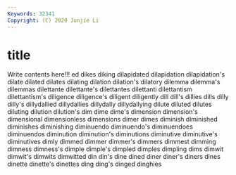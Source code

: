 ```yaml
---
Keywords: 32341
Copyright: (C) 2020 Junjie Li
---
```


# title

Write contents here!!!
ed 
dikes 
diking 
dilapidated 
dilapidation 
dilapidation's 
dilate 
dilated 
dilates 
dilating
dilation 
dilation's 
dilatory 
dilemma 
dilemma's 
dilemmas 
dilettante 
dilettante's 
dilettantes 
dilettanti
dilettantism 
dilettantism's 
diligence 
diligence's 
diligent 
diligently 
dill 
dill's 
dillies 
dills
dilly 
dilly's 
dillydallied 
dillydallies 
dillydally 
dillydallying 
dilute 
diluted 
dilutes 
diluting
dilution 
dilution's 
dim 
dime 
dime's 
dimension 
dimension's 
dimensional 
dimensionless 
dimensions
dimer 
dimes 
diminish 
diminished 
diminishes 
diminishing 
diminuendo 
diminuendo's 
diminuendoes 
diminuendos
diminution 
diminution's 
diminutions 
diminutive 
diminutive's 
diminutives 
dimly 
dimmed 
dimmer 
dimmer's
dimmers 
dimmest 
dimming 
dimness 
dimness's 
dimple 
dimple's 
dimpled 
dimples 
dimpling
dims 
dimwit 
dimwit's 
dimwits 
dimwitted 
din 
din's 
dine 
dined 
diner
diner's 
diners 
dines 
dinette 
dinette's 
dinettes 
ding 
ding's 
dinged 
dinghies
